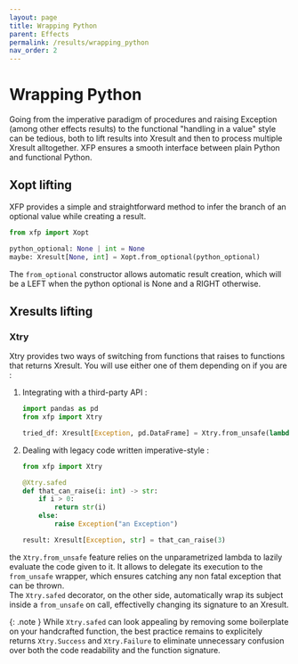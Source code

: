 ```yaml
---
layout: page
title: Wrapping Python
parent: Effects
permalink: /results/wrapping_python
nav_order: 2
---
```


<h1 style="font-weight: bold">Wrapping Python</h1>

Going from the imperative paradigm of procedures and raising Exception (among other effects results) to the functional "handling in a value" style can be tedious,
both to lift results into Xresult and then to process multiple Xresult alltogether. XFP ensures a smooth interface between plain Python and functional Python.

## Xopt lifting

XFP provides a simple and straightforward method to infer the branch of an optional value while creating a result.
```python
from xfp import Xopt

python_optional: None | int = None
maybe: Xresult[None, int] = Xopt.from_optional(python_optional)
```

The `from_optional` constructor allows automatic result creation, which will be a LEFT when the python optional is None and a RIGHT otherwise.

## Xresults lifting

### Xtry

Xtry provides two ways of switching from functions that raises to functions that returns Xresult. You will use either one of them depending on if you are : 
1. Integrating with a third-party API :  

    ```python
    import pandas as pd
    from xfp import Xtry

    tried_df: Xresult[Exception, pd.DataFrame] = Xtry.from_unsafe(lambda: pd.read_csv("may_break_file"))
    ```

2. Dealing with legacy code written imperative-style :  

    ```python
    from xfp import Xtry

    @Xtry.safed
    def that_can_raise(i: int) -> str:
        if i > 0:
            return str(i)
        else:
            raise Exception("an Exception")

    result: Xresult[Exception, str] = that_can_raise(3) 
    ```

the `Xtry.from_unsafe` feature relies on the unparametrized lambda to lazily evaluate the code given to it. It allows to delegate its execution to the `from_unsafe` wrapper, which ensures catching any non fatal exception that can be thrown.  
The `Xtry.safed` decorator, on the other side, automatically wrap its subject inside a `from_unsafe` on call, effectivelly changing its signature to an Xresult.

{: .note }
While `Xtry.safed` can look appealing by removing some boilerplate on your handcrafted function, the best practice remains to explicitely returns `Xtry.Success` and `Xtry.Failure` to eliminate unnecessary confusion over both the code readability and the function signature.
